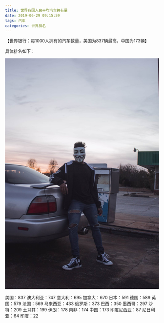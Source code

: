 ```yaml
---
title: 世界各国人民平均汽车拥有量
date: 2019-06-29 09:15:59
tags: 汽车
categories: 世界排名
---
```


【世界银行：每1000人拥有的汽车数量，美国为837辆最高，中国为173辆】

<!-- more -->
具体排名如下：

![世界各国人民平均汽车拥有量](世界各国人民平均汽车拥有量/car_model.jpeg)

美国：837
澳大利亚：747
意大利：695
加拿大：670
日本：591
德国：589
英国：579
法国：569
马来西亚：433
俄罗斯：373
巴西：350
墨西哥：297
沙特：209
土耳其：199
伊朗：178
南非：174
中国：173
印度尼西亚：87
尼日利亚：64
印度：22